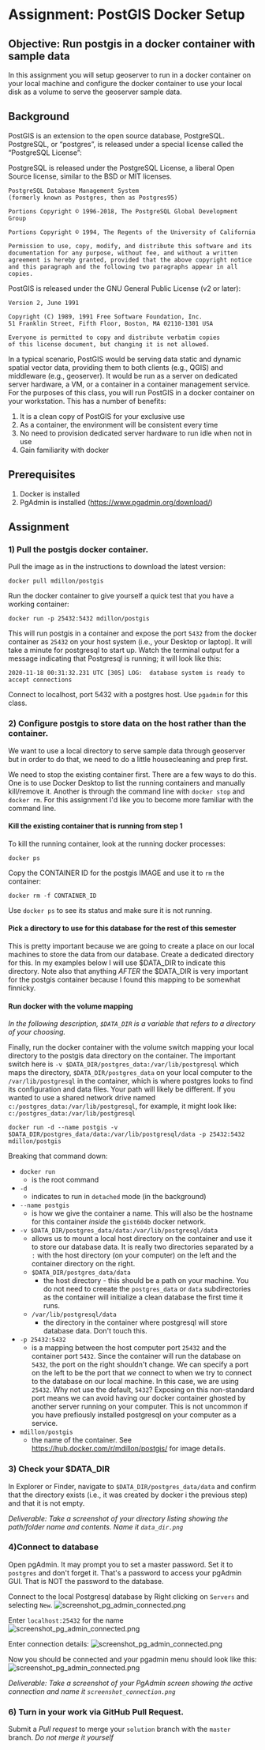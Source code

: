 # Assignment: PostGIS Docker Setup

## Objective: Run postgis in a docker container with sample data

In this assignment you will setup geoserver to run in a docker container on your local machine and configure the docker container to use your local disk as a volume to serve the geoserver sample data. 

## Background
PostGIS is an extension to the open source database, PostgreSQL. PostgreSQL, or “postgres”, is released under a special license called the “PostgreSQL License”:

PostgreSQL is released under the PostgreSQL License, a liberal Open Source license, similar to the BSD or MIT licenses.
```
PostgreSQL Database Management System
(formerly known as Postgres, then as Postgres95)

Portions Copyright © 1996-2018, The PostgreSQL Global Development Group

Portions Copyright © 1994, The Regents of the University of California

Permission to use, copy, modify, and distribute this software and its documentation for any purpose, without fee, and without a written agreement is hereby granted, provided that the above copyright notice and this paragraph and the following two paragraphs appear in all copies.
```
PostGIS is released under the GNU General Public License (v2 or later):

``` GNU GENERAL PUBLIC LICENSE
Version 2, June 1991

Copyright (C) 1989, 1991 Free Software Foundation, Inc.
51 Franklin Street, Fifth Floor, Boston, MA 02110-1301 USA

Everyone is permitted to copy and distribute verbatim copies
of this license document, but changing it is not allowed.
```

In a typical scenario, PostGIS would be serving data static and dynamic spatial vector data, providing them to both clients (e.g., QGIS) and middleware (e.g., geoserver). It  would be run as a server on dedicated server hardware, a VM, or a container in a container management service. For the purposes of this class, you will run PostGIS in a docker container on your workstation. This has a number of benefits:
1) It is a clean copy of PostGIS for your exclusive use
2) As a container, the environment will be consistent every time
3) No need to provision dedicated server hardware to run idle when not in use
4) Gain familiarity with docker

## Prerequisites
1) Docker is installed
2) PgAdmin is installed (https://www.pgadmin.org/download/)

## Assignment

### 1) Pull the postgis docker container.

Pull the image as in the instructions to download the latest version:

```
docker pull mdillon/postgis
```

Run the docker container to give yourself a quick test that you have a working container:

```
docker run -p 25432:5432 mdillon/postgis
```

This will run postgis in a container and expose the port `5432` from the docker container as `25432` on your host system (i.e., your Desktop or laptop). It will take a minute for postgresql to start up. Watch the terminal output for a message indicating that Postgresql is running; it will look like this: 
```
2020-11-18 00:31:32.231 UTC [305] LOG:  database system is ready to accept connections
```

Connect to localhost, port 5432 with a postgres host. Use  `pgadmin` for this class.

### 2) Configure postgis to store data on the host rather than the container.

We want to use a local directory to serve sample data through geoserver but in order to do that, we need to do a little housecleaning and prep first.

We need to stop the existing container first. There are a few ways to do this. One is to use Docker Desktop to list the running containers and manually kill/remove it. Another is through the command line with `docker stop` and `docker rm`. For this assignment I'd like you to become more familiar with the command line. 

#### Kill the existing container that is running from step 1
To kill the running container, look at the running docker processes:
```
docker ps
```
Copy the CONTAINER ID for the postgis IMAGE and use it to `rm` the container:
```
docker rm -f CONTAINER_ID
```
Use `docker ps` to see its status and make sure it is not running.

#### Pick a directory to use for this database for the rest of this semester
This is pretty important because we are going to create a place on our local machines to store the data from our database. Create a dedicated directory for this. In my examples below I will use $DATA_DIR to indicate this directory. Note also that anything _AFTER_ the $DATA_DIR is very important for the postgis container because I found this mapping to be somewhat finnicky.

#### Run docker with the volume mapping

_In the following description, `$DATA_DIR` is a variable that refers to a directory of your choosing._

Finally, run the docker container with the volume switch mapping your local directory to the postgis data directory on the container. The important switch here is `-v $DATA_DIR/postgres_data:/var/lib/postgresql` which maps the directory, `$DATA_DIR/postgres_data` on your local computer to the `/var/lib/postgresql` in the container, which is where postgres looks to find its configuration and data files. Your path will likely be different. If you wanted to use a shared network drive named `c:/postgres_data:/var/lib/postgresql`, for example, it might look like: `c:/postgres_data:/var/lib/postgresql`

```
docker run -d --name postgis -v $DATA_DIR/postgres_data/data:/var/lib/postgresql/data -p 25432:5432 mdillon/postgis
```
Breaking that command down:
- `docker run` 
  - is the root command
- `-d` 
  - indicates to run in `detached` mode (in the background)
- `--name postgis` 
  - is how we give the container a name. This will also be the hostname for this container _inside_ the `gist604b` docker network.
- `-v $DATA_DIR/postgres_data/data:/var/lib/postgresql/data` 
  - allows us to mount a local host directory on the container and use it to store our database data. It is really two directories separated by a `:` with the host directory (on your computer) on the left and the container directory on the right. 
  - `$DATA_DIR/postgres_data/data` 
    - the host directory - this should be a path on your machine. You do not need to creeate the `postgres_data` or `data` subdirectories as the container will initialize a clean database the first time it runs.
  - `/var/lib/postgresql/data`
    - the directory in the container where postgresql will store database data. Don't touch this.
- `-p 25432:5432` 
  - is a mapping between the host computer port `25432` and the container port `5432`. Since the container will run the database on `5432`, the port on the right shouldn't change. We can specify a port on the left to be the port that _we_ connect to when we try to connect to the database on our local machine. In this case, we are using `25432`. Why not use the default, `5432`? Exposing on this non-standard port means we can avoid having our docker container ghosted by another server running on your computer. This is not uncommon if you have prefiously installed postgresql on your computer as a service.
- `mdillon/postgis`
  - the name of the container. See https://hub.docker.com/r/mdillon/postgis/ for image details.

### 3) Check your $DATA_DIR
In Explorer or Finder, navigate to `$DATA_DIR/postgres_data/data` and confirm that the directory exists (i.e., it was created by docker i the previous step) and that it is not empty.


_Deliverable: Take a screenshot of your directory listing showing the path/folder name and contents. Name it `data_dir.png`_

### 4)Connect to database
Open pgAdmin. It may prompt you to set a master password. Set it to `postgres` and don't forget it. That's a password to access your pgAdmin GUI. That is NOT the password to the database.

Connect to the local Postgresql database by Right clicking on `Servers` and selecting `New`.
![screenshot_pg_admin_connected.png](screenshot_pgadmin_create_server.png)

Enter `localhost:25432` for the name
![screenshot_pg_admin_connected.png](screenshot_pgadmin_connection_1.png)

Enter connection details:
![screenshot_pg_admin_connected.png](screenshot_pgadmin_connection_2.png)

Now you should be connected and your pgadmin menu should look like this:
![screenshot_pg_admin_connected.png](screenshot_pgadmin_connected.png)

_Deliverable: Take a screenshot of your PgAdmin screen showing the active connection and name it `screenshot_connection.png`_

### 6) Turn in your work via GitHub Pull Request. 

Submit a *Pull request* to merge your `solution` branch with the `master` branch. _Do not merge it yourself_

